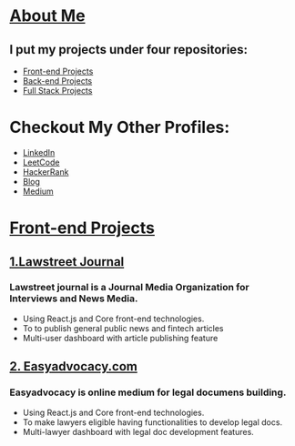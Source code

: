 # [About Me](https://github.com/randomsq2)

## I put my projects under four repositories: 
- [Front-end Projects](https://github.com/front-end)
- [Back-end Projects](https://github.com/back-end)
- [Full Stack Projects](https://github.com/full-stack)

# Checkout My Other Profiles:
- [LinkedIn](https://linkedin.com/user/rohitdev )
- [LeetCode](https://leetcode.com/profile/rohitdev)
- [HackerRank](https://hackerrank.com/u/rohitdev)
- [Blog](https://jetminds.in)
- [Medium](https://medium.com/ur/user/rohitdev)
  


# [Front-end Projects](https://github.com/front-end/readme.md)

## [1.Lawstreet Journal](https://github.com/randomsq2/lawstreet.co)

### Lawstreet journal is a Journal Media Organization for Interviews and News Media.
- Using React.js and Core front-end technologies. 
- To to publish general public news and fintech articles
- Multi-user dashboard with article publishing feature


## [2. Easyadvocacy.com](https://github.com/randomsq2/easyadvocacy.com)

### Easyadvocacy is online medium for legal documens building.
- Using React.js and Core front-end technologies. 
- To make lawyers eligible having functionalities to develop legal docs.
- Multi-lawyer dashboard with legal doc development features.












